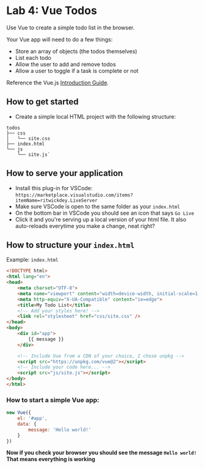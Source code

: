 # Lab 4: Vue Todos

Use Vue to create a simple todo list in the browser.

Your Vue app will need to do a few things:
 * Store an array of objects (the todos themselves)
 * List each todo
 * Allow the user to add and remove todos
 * Allow a user to toggle if a task is complete or not
 
 Reference the Vue.js [Introduction Guide](https://v2.vuejs.org/v2/guide/).

## How to get started

* Create a simple local HTML project with the following structure:
```
todos
├── css
│   └── site.css
├── index.html
└── js
    └── site.js`
```

## How to serve your application

* Install this plug-in for VSCode: `https://marketplace.visualstudio.com/items?itemName=ritwickdey.LiveServer`
* Make sure VSCode is open to the same folder as your `index.html`
* On the bottom bar in VSCode you should see an icon that says `Go Live`
* Click it and you're serving up a local version of your html file. It also auto-reloads everytime you make a change, neat right?

## How to structure your `index.html`

Example: `index.html`
```html
<!DOCTYPE html>
<html lang="en">
<head>
    <meta charset="UTF-8">
    <meta name="viewport" content="width=device-width, initial-scale=1.0">
    <meta http-equiv="X-UA-Compatible" content="ie=edge">
    <title>My Todo List</title>
    <!-- Add your styles here! -->
    <link rel="stylesheet" href="css/site.css" />
</head>
<body>
    <div id="app">
        {{ message }}
    </div>

    <!-- Include Vue from a CDN of your choice, I chose unpkg -->
    <script src="https://unpkg.com/vue@2"></script>
    <!-- Include your code here... -->
    <script src="js/site.js"></script>
</body>
</html>
```

### How to start a simple Vue app:
```js
new Vue({
    el: '#app',
    data: {
        message: 'Hello world!'
    }
})
```

**Now if you check your browser you should see the message `Hello world!`**
**That means everything is working**
